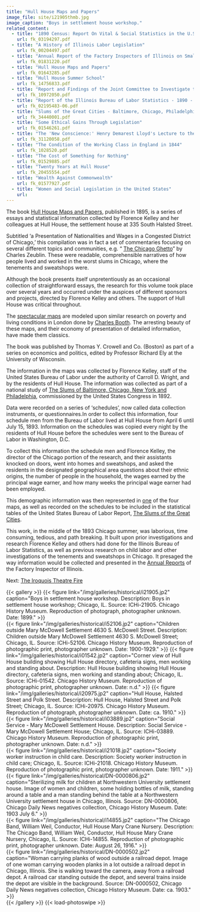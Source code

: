 ```yaml
---
title: "Hull House Maps and Papers"
image_file: site/i21905thmb.jpg
image_caption: "Boys in settlement house workshop."
related_content:
  - title: "1890 Census: Report On Vital & Social Statistics in the U.S"
    url: fk_03194297.pdf
  - title: "A History of Illinois Labor Legislation"
    url: fk_00204497.pdf
  - title: "Annual Report of the Factory Inspectors of Illinois on Small Pox in the Tenement House Sweat-Shops of Chicago (First Special Report)"
    url: fk_01831220.pdf
  - title: "Hull House Maps and Papers"
    url: fk_01643285.pdf
  - title: "Hull House Summer School"
    url: fk_14756833.pdf
  - title: "Report and Findings of the Joint Committee to Investigate the 'Sweat Shop' System [together with a transcript of the testimony taken by the committee]"
    url: fk_10972050.pdf
  - title: "Report of the Illinois Bureau of Labor Statistics - 1890 - 6th Biennial"
    url: fk_02195483-06.pdf
  - title: "Slums of the Great Cities - Baltimore, Chicago, Philadelphia & New York"
    url: fk_34440001.pdf
  - title: "Some Ethical Gains Through Legislation"
    url: fk_01546261.pdf
  - title: "The 'New Conscience:' Henry Demarest Lloyd's Lecture to the Ethical Culture Society"
    url: fk_31120058.pdf
  - title: "The Condition of the Working Class in England in 1844"
    url: fk_1028520.pdf
  - title: "The Cost of Something for Nothing"
    url: fk_01529885.pdf
  - title: "Twenty Years at Hull House"
    url: fk_20455554.pdf
  - title: "Wealth Against Commonwealth"
    url: fk_01577927.pdf
  - title: "Women and Social Legislation in the United States"
    url:
---
```


The book [Hull House Maps and Papers](/historical/hullhouse/#), published in 1895, is a series of essays and statistical information collected by Florence Kelley and her colleagues at Hull House, the settlement house at 335 South Halsted Street.

Subtitled ‘a Presentation of Nationalities and Wages in a Congested District of Chicago,’ this compilation was in fact a set of commentaries focusing on several different topics and communities, e.g. “	[The Chicago Ghetto](/historical/hullhouse/#)” by Charles Zeublin. These were readable, comprehensible narratives of how people lived and worked in the worst slums in Chicago, where the tenements and sweatshops were.

Although the book presents itself unpretentiously as an occasional collection of straightforward essays, the research for this volume took place over several years and occurred under the auspices of different sponsors and projects, directed by Florence Kelley and others. The support of Hull House was critical throughout.

The [spectacular maps](http://homicide.northwestern.edu/pubs/hullhouse/Maps/) are modeled upon similar research on poverty and living conditions in London done by [Charles Booth](https://booth.lse.ac.uk/). The arresting beauty of these maps, and their economy of presentation of detailed information, have made them classics.

The book was published by Thomas Y. Crowell and Co. (Boston) as part of a series on economics and politics, edited by Professor Richard Ely at the University of Wisconsin.

The information in the maps was collected by Florence Kelley, staff of the United States Bureau of Labor under the authority of Carroll D. Wright, and by the residents of Hull House. The information was collected as part of a national study of [The Slums of Baltimore, Chicago, New York and Philadelphia](/historical/hullhouse/#), commissioned by the United States Congress in 1892.

Data were recorded on a series of ‘schedules’, now called data collection instruments, or questionnaires.In order to collect this information, four schedule men from the Bureau of Labor lived at Hull House from April 6 until July 15, 1893. Information on the schedules was copied every night by the residents of Hull House before the schedules were sent to the Bureau of Labor in Washington, D.C.

To collect this information the schedule men and Florence Kelley, the director of the Chicago portion of the research, and their assistants knocked on doors, went into homes and sweatshops, and asked the residents in the designated geographical area questions about their ethnic origins, the number of people in the household, the wages earned by the principal wage earner, and how many weeks the principal wage earner had been employed.

This demographic information was then represented in [one](http://homicide.northwestern.edu/docs_fk/homicide/HullHouse/NATMAP1.pdf) of the four maps, as well as recorded on the schedules to be included in the statistical tables of the United States Bureau of Labor Report, [The Slums of the Great Cities](/documentbrowser/?nodeId=57482&page=).

This work, in the middle of the 1893 Chicago summer, was laborious, time consuming, tedious, and path breaking. It built upon prior investigations and research Florence Kelley and others had done for the Illinois Bureau of Labor Statistics, as well as previous research on child labor and other investigations of the tenements and sweatshops in Chicago. It presaged the way information would be collected and presented in the [Annual Reports](/historical/hullhouse/#) of the Factory Inspector of Illinois.


Next:  [The Iroquois Theatre Fire](/historical/iroquois)

{{< gallery >}}
  {{< figure link="/img/galleries/historical/i21905.jp2" caption="Boys in settlement house workshop. Description: Boys in settlement house workshop; Chicago, IL. Source: ICHi-21905. Chicago History Museum. Reproduction of photograph, photographer unknown. Date: 1899." >}}  
  {{< figure link="/img/galleries/historical/i52106.jp2" caption="Children outside Mary McDowell Settlement 4630 S. McDowell Street. Description: Children outside Mary McDowell Settlement 4630 S. McDowell Street; Chicago, IL. Source: ICHi-52106. Chicago History Museum. Reproduction of photographic print, photographer unknown. Date: 1900-1929." >}}
  {{< figure link="/img/galleries/historical/i01542.jp2" caption="Corner view of Hull House building showing Hull House directory, cafeteria signs, men working and standing about. Description: Hull House building showing Hull House directory, cafeteria signs, men working and standing about; Chicago, IL. Source: ICHi-01542. Chicago History Museum. Reproduction of photographic print, photographer unknown. Date: n.d." >}}
  {{< figure link="/img/galleries/historical/i20975.jp2" caption="Hull House, Halsted Street and Polk Street. Description: Hull House, Halsted Street and Polk Street; Chicago, IL. Source: ICHi-20975. Chicago History Museum. Reproduction of photograph, photographer unknown. Date: ca. 1910." >}}  
  {{< figure link="/img/galleries/historical/i03889.jp2" caption="Social Service - Mary McDowell Settlement House. Description: Social Service - Mary McDowell Settlement House; Chicago, IL. Source: ICHi-03889. Chicago History Museum. Reproduction of photographic print, photographer unknown. Date: n.d." >}}  
  {{< figure link="/img/galleries/historical/i21018.jp2" caption="Society worker instruction in child care. Description: Society worker instruction in child care; Chicago, IL. Source: ICHi-21018. Chicago History Museum. Reproduction of photographic print, photographer unknown. Date: 1911." >}}  
  {{< figure link="/img/galleries/historical/DN-0000806.jp2" caption="Sterilizing milk for children at Northwestern University settlement house. Image of women and children, some holding bottles of milk, standing around a table and a man standing behind the table at a Northwestern University settlement house in Chicago, Illinois. Source: DN-0000806, Chicago Daily News negatives collection, Chicago History Museum. Date: 1903 July 6." >}}  
  {{< figure link="/img/galleries/historical/i14855.jp2" caption="The Chicago Band, William Weil, Conductor, Hull House Mary Crane Nursery. Description: The Chicago Band, William Weil, Conductor, Hull House Mary Crane Nursery, Chicago, IL. Source: ICHi-14855. Reproduction of photographic print, photographer unknown. Date: August 26, 1916." >}}  
  {{< figure link="/img/galleries/historical/DN-0000502.jp2" caption="Woman carrying planks of wood outside a railroad depot. Image of one woman carrying wooden planks in a lot outside a railroad depot in Chicago, Illinois. She is walking toward the camera, away from a railroad depot. A railroad car standing outside the depot, and several trains inside the depot are visible in the background. Source: DN-0000502, Chicago Daily News negatives collection, Chicago History Museum. Date: ca. 1903." >}}  
{{< /gallery >}} {{< load-photoswipe >}}